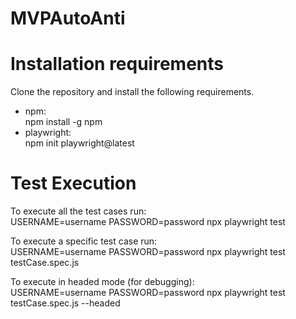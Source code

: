 # MVPAutoAnti

  
# Installation requirements
Clone the repository and install the following requirements.
- npm:<br />
  npm install -g npm
- playwright:<br />
  npm init playwright@latest

# Test Execution
To execute all the test cases run:<br />
USERNAME=username PASSWORD=password npx playwright test<br />

To execute a specific test case run:<br />
USERNAME=username PASSWORD=password npx playwright test testCase.spec.js<br />

To execute in headed mode (for debugging):<br />
USERNAME=username PASSWORD=password npx playwright test testCase.spec.js --headed<br />
